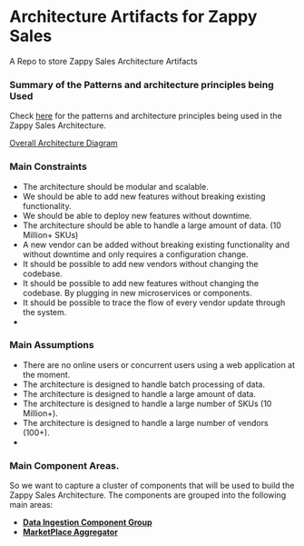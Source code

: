 # Architecture Artifacts for Zappy Sales

A Repo to store Zappy Sales Architecture Artifacts

### Summary of the Patterns and architecture principles being Used

Check [here](architecture_patterns/patterns_used.md) for the patterns and architecture principles being used in the
Zappy Sales Architecture.

[Overall Architecture Diagram](overall_arch_with_sharding.txt)

### Main Constraints

- The architecture should be modular and scalable.
- We should be able to add new features without breaking existing functionality.
- We should be able to deploy new features without downtime.
- The architecture should be able to handle a large amount of data. (10 Million+ SKUs)
- A new vendor can be added without breaking existing functionality and without downtime and only requires a
  configuration change.
- It should be possible to add new vendors without changing the codebase.
- It should be possible to add new features without changing the codebase. By plugging in new microservices or
  components.
- It should be possible to trace the flow of every vendor update through the system.
-

### Main Assumptions

- There are no online users or concurrent users using a web application at the moment.
- The architecture is designed to handle batch processing of data.
- The architecture is designed to handle a large amount of data.
- The architecture is designed to handle a large number of SKUs (10 Million+).
- The architecture is designed to handle a large number of vendors (100+).
-

### Main Component Areas.

So we want to capture a cluster of components that will be used to build the Zappy Sales Architecture. The components
are grouped into the following main areas:

- **[Data Ingestion Component Group](data_ingestion_group/DataIngestion.md)**
- **[MarketPlace Aggregator](marketplace_aggregator/README.md)** 


